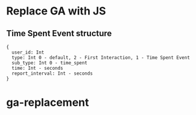 # Replace GA with JS

## Time Spent Event structure

    {
      user_id: Int
      type: Int 0 - default, 2 - First Interaction, 1 - Time Spent Event
      sub_type: Int 0 - time_spent
      time: Int - seconds
      report_interval: Int - seconds
    }
# ga-replacement
